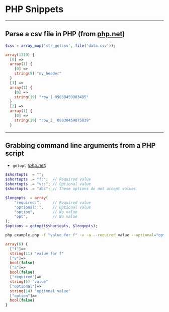 # PHP Snippets

---

## Parse a csv file in PHP (from [php.net](http://php.net/manual/en/function.str-getcsv.php))

```php
$csv = array_map('str_getcsv', file('data.csv'));
```

```php
array(1319) {
  [0] =>
  array(1) {
    [0] =>
    string(9) "my_header"
  }
  [1] =>
  array(1) {
    [0] =>
    string(19) "row_1_09830459803495"
  }
  [2] =>
  array(1) {
    [0] =>
    string(19) "row_2_ 09830459875839"
  }
```

---

## Grabbing command line arguments from a PHP script

-   `getopt` *([php.net](http://php.net/manual/en/function.getopt.php))*

```php
$shortopts  = "";
$shortopts .= "f:";  // Required value
$shortopts .= "v::"; // Optional value
$shortopts .= "abc"; // These options do not accept values

$longopts  = array(
    "required:",     // Required value
    "optional::",    // Optional value
    "option",        // No value
    "opt",           // No value
);
$options = getopt($shortopts, $longopts);
```

```sh
php example.php -f "value for f" -v -a --required value --optional="optional value" --option
```

```php
array(6) {
  ["f"]=>
  string(11) "value for f"
  ["v"]=>
  bool(false)
  ["a"]=>
  bool(false)
  ["required"]=>
  string(5) "value"
  ["optional"]=>
  string(14) "optional value"
  ["option"]=>
  bool(false)
}
```
